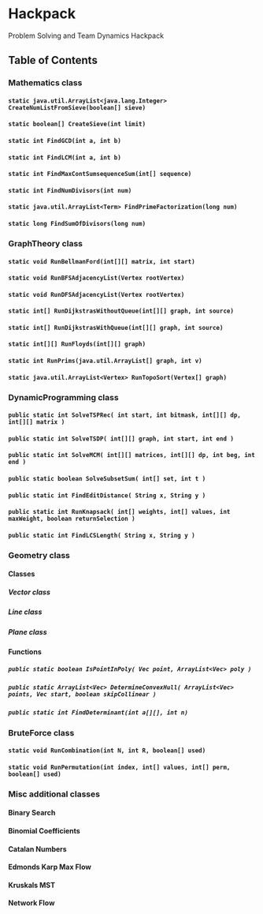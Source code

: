 # Hackpack
Problem Solving and Team Dynamics Hackpack

## Table of Contents

### Mathematics class
#### `static java.util.ArrayList<java.lang.Integer> CreateNumListFromSieve(boolean[] sieve)`
#### `static boolean[] CreateSieve(int limit)`
#### `static int FindGCD(int a, int b)`
#### `static int FindLCM(int a, int b)`
#### `static int FindMaxContSumsequenceSum(int[] sequence)`
#### `static int FindNumDivisors(int num)`
#### `static java.util.ArrayList<Term> FindPrimeFactorization(long num)`
#### `static long FindSumOfDivisors(long num)`

### GraphTheory class
#### `static void RunBellmanFord(int[][] matrix, int start)`
#### `static void RunBFSAdjacencyList(Vertex rootVertex)`
#### `static void RunDFSAdjacencyList(Vertex rootVertex)`
#### `static int[] RunDijkstrasWithoutQueue(int[][] graph, int source)`
#### `static int[] RunDijkstrasWithQueue(int[][] graph, int source)`
#### `static int[][] RunFloyds(int[][] graph)`
#### `static int RunPrims(java.util.ArrayList[] graph, int v)`
#### `static java.util.ArrayList<Vertex> RunTopoSort(Vertex[] graph)`

### DynamicProgramming class
#### `public static int SolveTSPRec( int start, int bitmask, int[][] dp, int[][] matrix )`
#### `public static int SolveTSDP( int[][] graph, int start, int end )`
#### `public static int SolveMCM( int[][] matrices, int[][] dp, int beg, int end )`
#### `public static boolean SolveSubsetSum( int[] set, int t )`
#### `public static int FindEditDistance( String x, String y )`
#### `public static int RunKnapsack( int[] weights, int[] values, int maxWeight, boolean returnSelection )`
#### `public static int FindLCSLength( String x, String y )`

### Geometry class
#### Classes
##### Vector class
##### Line class
##### Plane class
#### Functions
##### `public static boolean IsPointInPoly( Vec point, ArrayList<Vec> poly )`
##### `public static ArrayList<Vec> DetermineConvexHull( ArrayList<Vec> points, Vec start, boolean skipCollinear )`
##### `public static int FindDeterminant(int a[][], int n)`


### BruteForce class
#### `static void RunCombination(int N, int R, boolean[] used)`
#### `static void RunPermutation(int index, int[] values, int[] perm, boolean[] used)`

### Misc additional classes
#### Binary Search
#### Binomial Coefficients
#### Catalan Numbers
#### Edmonds Karp Max Flow
#### Kruskals MST
#### Network Flow

